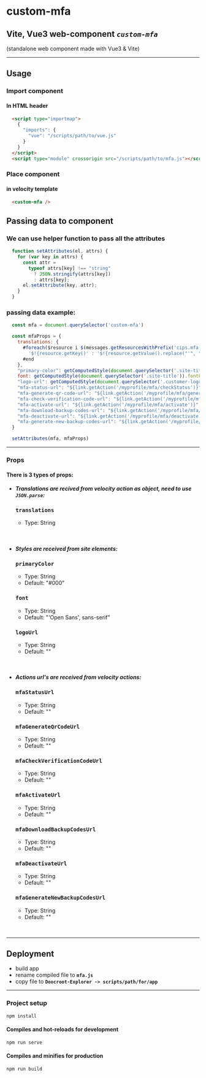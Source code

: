 # custom-mfa

## Vite, Vue3 web-component *`custom-mfa`*

(standalone web component made with Vue3 & Vite)

<hr>

## Usage

### Import component

#### In HTML header

```html
  <script type="importmap">
    {
      "imports": {
        "vue": "/scripts/path/to/vue.js"
      }
    }
  </script>
  <script type="module" crossorigin src="/scripts/path/to/mfa.js"></script>

```

### Place component

#### in velocity template

```html
  <custom-mfa />
```

## Passing data to component

### We can use helper function to pass all the attributes

```js
  function setAttributes(el, attrs) {
    for (var key in attrs) {
      const attr =
        typeof attrs[key] !== "string"
          ? JSON.stringify(attrs[key])
          : attrs[key];
      el.setAttribute(key, attr);
    }
  }
```

### passing data example:

```js
  const mfa = document.querySelector('custom-mfa')

  const mfaProps = {
    translations: {
      #foreach($resource i $(messages.getResourcesWithPrefix('cips.mfa')))
        '$!{resource.getKey()' : '$!{resource.getValue().replace("'", "")}',
      #end
    },
    "primary-color": getComputedStyle(document.querySelector('.site-title')).color,
    font: getComputedStyle(document.querySelector('.site-title')).fontFamily,
    "logo-url": getComputedStyle(document.querySelector('.customer-logo-frame > a')).backgroundImage,
    "mfa-status-url": "${link.getAction('/myprofile/mfa/checkStatus')}",
    "mfa-generate-qr-code-url": "${link.getAction('/myprofile/mfa/generateQrCode')}",
    "mfa-check-verification-code-url": "${link.getAction('/myprofile/mfa/checkVerificationCode')}",
    "mfa-activate-url": "${link.getAction('/myprofile/mfa/activate')}",
    "mfa-download-backup-codes-url": "${link.getAction('/myprofile/mfa/downloadBackupCodes')}",
    "mfa-deactivate-url": "${link.getAction('/myprofile/mfa/deactivate')}",
    "mfa-generate-new-backup-codes-url": "${link.getAction('/myprofile/mfa/generateNewBackupCodes')}"
  }

  setAttributes(mfa, mfaProps)
```

<hr>

### Props

#### There is 3 types of props:

- #### ***Translations are recived from velocity action as object, need to use `JSON.parse`:***

  ### **`translations`**

    - Type: String

<br/>

- #### ***Styles are received from site elements:***

  ### **`primaryColor`**

    - Type: String
    - Default: "#000"

  ### **`font`**

    - Type: String
    - Default: "'Open Sans', sans-serif"

  ### **`logoUrl`**

  - Type: String
  - Default: ""

<br/>

- #### ***Actions url's are received from velocity actions:***

  ### **`mfaStatusUrl`**

    - Type: String
    - Default: ""

  ### **`mfaGenerateQrCodeUrl`**

    - Type: String
    - Default: ""

  ### **`mfaCheckVerificationCodeUrl`**

    - Type: String
    - Default: ""

  ### **`mfaActivateUrl`**

    - Type: String
    - Default: ""

  ### **`mfaDownloadBackupCodesUrl`**

    - Type: String
    - Default: ""

  ### **`mfaDeactivateUrl`**

    - Type: String
    - Default: ""
  
  ### **`mfaGenerateNewBackupCodesUrl`**

    - Type: String
    - Default: ""

<br/>
<hr>

## Deployment

- build app 
- rename compiled file to **`mfa.js`**
- copy file to **`Doocroot-Explorer -> scripts/path/for/app`**

<hr>

### Project setup

```
npm install
```

#### Compiles and hot-reloads for development

```
npm run serve
```

#### Compiles and minifies for production

```
npm run build
```
